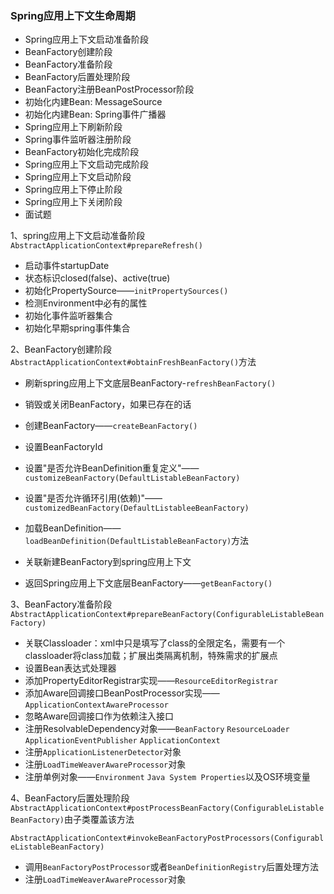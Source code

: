 ### Spring应用上下文生命周期
- Spring应用上下文启动准备阶段
- BeanFactory创建阶段
- BeanFactory准备阶段
- BeanFactory后置处理阶段
- BeanFactory注册BeanPostProcessor阶段
- 初始化内建Bean: MessageSource
- 初始化内建Bean: Spring事件广播器
- Spring应用上下刷新阶段
- Spring事件监听器注册阶段
- BeanFactory初始化完成阶段
- Spring应用上下文启动完成阶段
- Spring应用上下文启动阶段
- Spring应用上下停止阶段
- Spring应用上下关闭阶段
- 面试题

1、spring应用上下文启动准备阶段
`AbstractApplicationContext#prepareRefresh()`
- 启动事件startupDate
- 状态标识closed(false)、active(true)
- 初始化PropertySource——`initPropertySources()`
- 检测Environment中必有的属性
- 初始化事件监听器集合
- 初始化早期spring事件集合

2、BeanFactory创建阶段
`AbstractApplicationContext#obtainFreshBeanFactory()`方法
- 刷新spring应用上下文底层BeanFactory-`refreshBeanFactory()`
 - 销毁或关闭BeanFactory，如果已存在的话
 - 创建BeanFactory——`createBeanFactory()`
 - 设置BeanFactoryId
 - 设置"是否允许BeanDefinition重复定义"——`customizeBeanFactory(DefaultListableBeanFactory)`
 - 设置"是否允许循环引用(依赖)"——`customizedBeanFactory(DefaultListableeBeanFactory)`
 - 加载BeanDefinition——`loadBeanDefinition(DefaultListableBeanFactory)`方法
 - 关联新建BeanFactory到spring应用上下文

- 返回Spring应用上下文底层BeanFactory——`getBeanFactory()`

3、BeanFactory准备阶段
`AbstractApplicationContext#prepareBeanFactory(ConfigurableListableBeanFactory)`
- 关联Classloader：xml中只是填写了class的全限定名，需要有一个classloader将class加载；扩展出类隔离机制，特殊需求的扩展点
- 设置Bean表达式处理器
- 添加PropertyEditorRegistrar实现——`ResourceEditorRegistrar`
- 添加Aware回调接口BeanPostProcessor实现——`ApplicationContextAwareProcessor`
- 忽略Aware回调接口作为依赖注入接口
- 注册ResolvableDependency对象——`BeanFactory` `ResourceLoader` `ApplicationEventPublisher` `ApplicationContext`
- 注册`ApplicationListenerDetector`对象
- 注册`LoadTimeWeaverAwareProcessor`对象
- 注册单例对象——`Environment` `Java System Properties`以及OS环境变量

4、BeanFactory后置处理阶段
`AbstractApplicationContext#postProcessBeanFactory(ConfigurableListableBeanFactory)`由子类覆盖该方法

`AbstractApplicationContext#invokeBeanFactoryPostProcessors(ConfigurableListableBeanFactory)`
- 调用`BeanFactoryPostProcessor`或者`BeanDefinitionRegistry`后置处理方法
- 注册`LoadTimeWeaverAwareProcessor`对象
























